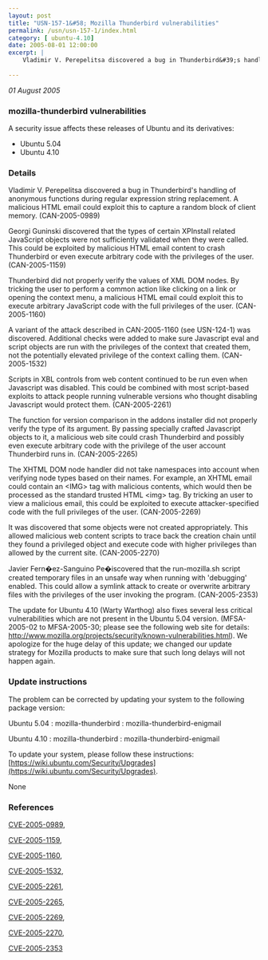 ```yaml
---
layout: post
title: "USN-157-1&#58; Mozilla Thunderbird vulnerabilities"
permalink: /usn/usn-157-1/index.html
category: [ ubuntu-4.10]
date: 2005-08-01 12:00:00
excerpt: |
    Vladimir V. Perepelitsa discovered a bug in Thunderbird&#39;s handling of anonymous functions during regular expression string replacement. A malicious HTML email could exploit this to capture a random block of client memory. (CAN-2005-0989)
    
--- 
```

 
 

*01 August 2005*

### mozilla-thunderbird vulnerabilities

A security issue affects these releases of Ubuntu and its derivatives:

* Ubuntu 5.04
* Ubuntu 4.10

### Details

Vladimir V. Perepelitsa discovered a bug in Thunderbird&#39;s handling of anonymous functions during regular expression string replacement. A malicious HTML email could exploit this to capture a random block of client memory. (CAN-2005-0989)

Georgi Guninski discovered that the types of certain XPInstall related JavaScript objects were not sufficiently validated when they were called. This could be exploited by malicious HTML email content to crash Thunderbird or even execute arbitrary code with the privileges of the user. (CAN-2005-1159) 

Thunderbird did not properly verify the values of XML DOM nodes. By tricking the user to perform a common action like clicking on a link or opening the context menu, a malicious HTML email could exploit this to execute arbitrary JavaScript code with the full privileges of the user. (CAN-2005-1160)

A variant of the attack described in CAN-2005-1160 (see USN-124-1) was discovered. Additional checks were added to make sure Javascript eval and script objects are run with the privileges of the context that created them, not the potentially elevated privilege of the context calling them. (CAN-2005-1532)

Scripts in XBL controls from web content continued to be run even when Javascript was disabled. This could be combined with most script-based exploits to attack people running vulnerable versions who thought disabling Javascript would protect them. (CAN-2005-2261)

The function for version comparison in the addons installer did not properly verify the type of its argument. By passing specially crafted Javascript objects to it, a malicious web site could crash Thunderbird and possibly even execute arbitrary code with the privilege of the user account Thunderbird runs in. (CAN-2005-2265)

The XHTML DOM node handler did not take namespaces into account when verifying node types based on their names. For example, an XHTML email could contain an &lt;IMG&gt; tag with malicious contents, which would then be processed as the standard trusted HTML &lt;img&gt; tag. By tricking an user to view a malicious email, this could be exploited to execute attacker-specified code with the full privileges of the user. (CAN-2005-2269) 

It was discovered that some objects were not created appropriately. This allowed malicious web content scripts to trace back the creation chain until they found a privileged object and execute code with higher privileges than allowed by the current site. (CAN-2005-2270) 

Javier Fern�ez-Sanguino Pe�iscovered that the run-mozilla.sh script created temporary files in an unsafe way when running with &#39;debugging&#39; enabled. This could allow a symlink attack to create or overwrite arbitrary files with the privileges of the user invoking the program. (CAN-2005-2353)

The update for Ubuntu 4.10 (Warty Warthog) also fixes several less critical vulnerabilities which are not present in the Ubuntu 5.04 version. (MFSA-2005-02 to MFSA-2005-30; please see the following web site for details: http://www.mozilla.org/projects/security/known-vulnerabilities.html). We apologize for the huge delay of this update; we changed our update strategy for Mozilla products to make sure that such long delays will not happen again.

### Update instructions

The problem can be corrected by updating your system to the following package version:

Ubuntu 5.04
 : mozilla-thunderbird 
 : mozilla-thunderbird-enigmail 

Ubuntu 4.10
 : mozilla-thunderbird 
 : mozilla-thunderbird-enigmail 

To update your system, please follow these instructions: [https://wiki.ubuntu.com/Security/Upgrades](https://wiki.ubuntu.com/Security/Upgrades).

None

### References

 
 [CVE-2005-0989](http://people.ubuntu.com/~ubuntu-security/cve/CVE-2005-0989), 

 [CVE-2005-1159](http://people.ubuntu.com/~ubuntu-security/cve/CVE-2005-1159), 

 [CVE-2005-1160](http://people.ubuntu.com/~ubuntu-security/cve/CVE-2005-1160), 

 [CVE-2005-1532](http://people.ubuntu.com/~ubuntu-security/cve/CVE-2005-1532), 

 [CVE-2005-2261](http://people.ubuntu.com/~ubuntu-security/cve/CVE-2005-2261), 

 [CVE-2005-2265](http://people.ubuntu.com/~ubuntu-security/cve/CVE-2005-2265), 

 [CVE-2005-2269](http://people.ubuntu.com/~ubuntu-security/cve/CVE-2005-2269), 

 [CVE-2005-2270](http://people.ubuntu.com/~ubuntu-security/cve/CVE-2005-2270), 

 [CVE-2005-2353](http://people.ubuntu.com/~ubuntu-security/cve/CVE-2005-2353)
 

